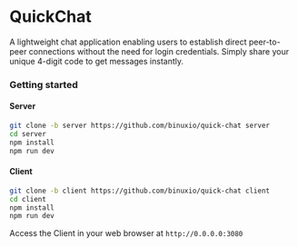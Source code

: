 # QuickChat

A lightweight chat application enabling users to establish direct peer-to-peer connections without the need for login credentials. Simply share your unique 4-digit code to get messages instantly.

### Getting started

#### Server
```bash
git clone -b server https://github.com/binuxio/quick-chat server
cd server
npm install
npm run dev
```
#### Client
```bash
git clone -b client https://github.com/binuxio/quick-chat client
cd client
npm install
npm run dev
```

Access the Client in your web browser at `http://0.0.0.0:3080`
